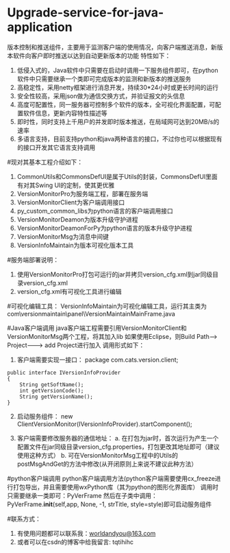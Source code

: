 # Upgrade-service-for-java-application
版本控制和推送组件，主要用于监测客户端的使用情况，向客户端推送消息，新版本软件向客户即时推送以达到自动更新版本的功能
  特性如下：
  1. 低侵入式的，Java软件中只需要在启动时调用一下服务组件即可，在python软件中只需要继承一个类即可完成版本的监测和新版本的推送服务
  2. 高稳定性，采用netty框架进行消息开发，持续30*24小时或更长时间的运行
  3. 安全性较高，采用json做为通信交换方式，并验证报文的头信息
  4. 高度可配置性，同一服务器可控制多个软件的版本，全可视化界面配置，可配置软件信息，更新内容特性描述等
  5. 即时性，同时支持上千用户的并发即时版本推送，在局域网可达到20MB/s的速率
  6. 多语言支持，目前支持python和java两种语言的接口，不过你也可以根据现有的接口开发其它语言支持调用
  
#现对其基本工程介绍如下：
  1. CommonUtils和CommonsDefUI是属于Utils的封装，CommonsDefUI里面有对其Swing UI的定制，使其更优雅
  2. VersionMonitorPro为服务端工程，部署在服务端
  3. VersionMonitorClient为客户端调用接口
  4. py_custom_common_libs为python语言的客户端调用接口
  4. VersionMonitorDeamon为版本升级守护进程
  5. VersionMonitorDeamonForPy为python语言的版本升级守护进程
  6. VersionMonitorMsg为消息中间键
  7. VersionInfoMaintain为版本可视化版本工具
  

#服务端部署说明：
  1. 使用VersionMonitorPro打包可运行的jar并拷贝version_cfg.xml到jar同级目录version_cfg.xml
  2. version_cfg.xml有可视化工具进行编辑
    
#可视化编辑工具：
  VersionInfoMaintain为可视化编辑工具，运行其主类为com\versionmaintain\panel\VersionMaintainMainFrame.java
  
#Java客户端调用
java客户端工程需要引用VersionMonitorClient和VersionMonitorMsg两个工程，将其加入lib
如果使用Eclipse，则Build Path--> Project---> add Project进行加入
调用形式如下：
  1. 客户端需要实现一接口：
    package com.cats.version.client;

    public interface IVersionInfoProvider
    {
    	String getSoftName();
    	int getVersionCode();
    	String getVersionName();
    }
  2. 启动服务组件：
      new ClientVersionMonitor(IVersionInfoProvider).startComponent();

  3. 客户端需要修改服务器的通信地址：
      a. 在打包为jar时，首次运行为产生一个配置文件在jar同级目录version_cfg.properties，打包更改其地址即可（建议使用这种方式）
      b. 可在VersionMonitorMsg工程中的Utils的postMsgAndGet的方法中修改(从开闭原则上来说不建议此种方法）
      
      
#python客户端调用
python客户端调用方法(python客户端需要使用cx_freeze进行打包导出，并且需要使用wxPython库（其为python的图形化界面库）
调用时只需要继承一类即可：PyVerFrame
然后在子类中调用：PyVerFrame.__init__(self,app, None, -1, strTitle, style=style)即可启动服务组件



#联系方式：
  1. 有使用问题都可以联系我：worldandyou@163.com
  2. 或者可以在csdn的博客中给我留言: tqtihihc


